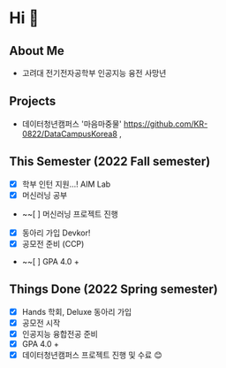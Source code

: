 # Hi 👋
## About Me
- 고려대 전기전자공학부 인공지능 융전 사망년

## Projects
- 데이터청년캠퍼스 '마음마중물'  https://github.com/KR-0822/DataCampusKorea8 , 

## This Semester (2022 Fall semester)
- [X] 학부 인턴 지원...! AIM Lab
- [X] 머신러닝 공부 
- ~~[ ] 머신러닝 프로젝트 진행
- [X] 동아리 가입 Devkor!
- [X] 공모전 준비 (CCP)
- ~~[ ] GPA 4.0 +

## Things Done (2022 Spring semester)
- [x] Hands 학회, Deluxe 동아리 가입
- [x] 공모전 시작
- [x] 인공지능 융합전공 준비
- [x] GPA 4.0 +
- [x] 데이터청년캠퍼스 프로젝트 진행 및 수료
😊
